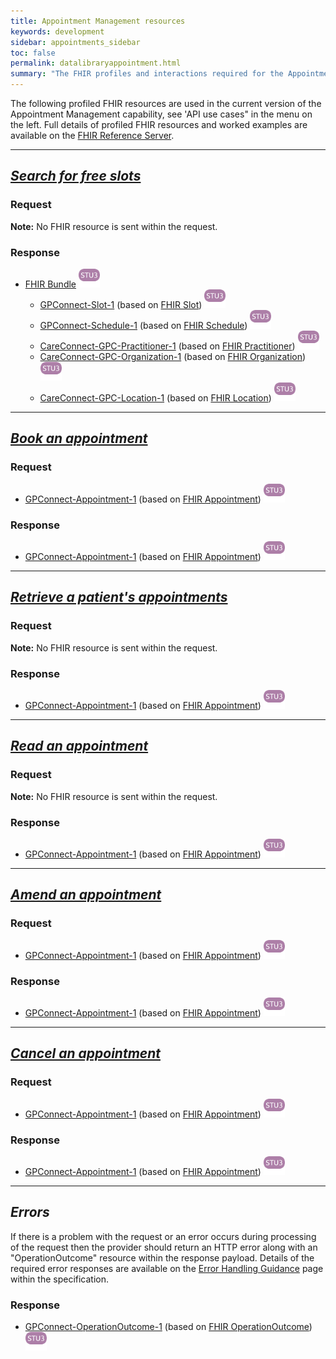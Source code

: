 ```yaml
---
title: Appointment Management resources
keywords: development
sidebar: appointments_sidebar
toc: false
permalink: datalibraryappointment.html
summary: "The FHIR profiles and interactions required for the Appointment Management capability pack"
---
```


The following profiled FHIR resources are used in the current version of the Appointment Management capability, see 'API use cases" in the menu on the left. Full details of profiled FHIR resources and worked examples are available on the [FHIR Reference Server](https://fhir.nhs.uk/).

---
## ***[Search for free slots](appointments_use_case_search_for_free_slots.html)*** ##
### Request ###
**Note:** No FHIR resource is sent within the request.

### Response ###
* [FHIR Bundle](https://www.hl7.org/fhir/STU3/bundle.html) ![STU3](images/stu3.png)
  * [GPConnect-Slot-1](https://fhir.nhs.uk/STU3/StructureDefinition/GPConnect-Slot-1) (based on [FHIR Slot](https://www.hl7.org/fhir/STU3/slot.html)) ![STU3](images/stu3.png)
  * [GPConnect-Schedule-1](https://fhir.nhs.uk/STU3/StructureDefinition/GPConnect-Schedule-1) (based on [FHIR Schedule](https://www.hl7.org/fhir/STU3/schedule.html)) ![STU3](images/stu3.png)
  * [CareConnect-GPC-Practitioner-1](https://fhir.nhs.uk/STU3/StructureDefinition/CareConnect-GPC-Practitioner-1) (based on [FHIR Practitioner](https://www.hl7.org/fhir/STU3/practitioner.html)) ![STU3](images/stu3.png)
  * [CareConnect-GPC-Organization-1](https://fhir.nhs.uk/STU3/StructureDefinition/CareConnect-GPC-Organization-1) (based on [FHIR Organization](https://www.hl7.org/fhir/STU3/organization.html)) ![STU3](images/stu3.png)
  * [CareConnect-GPC-Location-1](https://fhir.nhs.uk/STU3/StructureDefinition/CareConnect-GPC-Location-1) (based on [FHIR Location](https://www.hl7.org/fhir/STU3/location.html)) ![STU3](images/stu3.png)

  
---
## ***[Book an appointment](appointments_use_case_book_an_appointment.html)*** ##
### Request ###
* [GPConnect-Appointment-1](https://fhir.nhs.uk/STU3/StructureDefinition/GPConnect-Appointment-1) (based on [FHIR Appointment](https://www.hl7.org/fhir/STU3/appointment.html)) ![STU3](images/stu3.png)

### Response ###
* [GPConnect-Appointment-1](https://fhir.nhs.uk/STU3/StructureDefinition/GPConnect-Appointment-1) (based on [FHIR Appointment](https://www.hl7.org/fhir/STU3/appointment.html)) ![STU3](images/stu3.png)


---
## ***[Retrieve a patient's appointments](appointments_use_case_retrieve_a_patients_appointments.html)*** ##
### Request ###
**Note:** No FHIR resource is sent within the request.

### Response ###
* [GPConnect-Appointment-1](https://fhir.nhs.uk/STU3/StructureDefinition/GPConnect-Appointment-1) (based on [FHIR Appointment](https://www.hl7.org/fhir/STU3/appointment.html)) ![STU3](images/stu3.png)


---
## ***[Read an appointment](appointments_use_case_read_an_appointment.html)*** ##
### Request ###
**Note:** No FHIR resource is sent within the request.

### Response ###
* [GPConnect-Appointment-1](https://fhir.nhs.uk/STU3/StructureDefinition/GPConnect-Appointment-1) (based on [FHIR Appointment](https://www.hl7.org/fhir/STU3/appointment.html)) ![STU3](images/stu3.png)


---
## ***[Amend an appointment](appointments_use_case_amend_an_appointment.html)*** ##
### Request ###
* [GPConnect-Appointment-1](https://fhir.nhs.uk/STU3/StructureDefinition/GPConnect-Appointment-1) (based on [FHIR Appointment](https://www.hl7.org/fhir/STU3/appointment.html)) ![STU3](images/stu3.png)

### Response ###
* [GPConnect-Appointment-1](https://fhir.nhs.uk/STU3/StructureDefinition/GPConnect-Appointment-1) (based on [FHIR Appointment](https://www.hl7.org/fhir/STU3/appointment.html)) ![STU3](images/stu3.png)


---
## ***[Cancel an appointment](appointments_use_case_cancel_an_appointment.html)*** ##
### Request ###
* [GPConnect-Appointment-1](https://fhir.nhs.uk/STU3/StructureDefinition/GPConnect-Appointment-1) (based on [FHIR Appointment](https://www.hl7.org/fhir/STU3/appointment.html)) ![STU3](images/stu3.png)

### Response ###
* [GPConnect-Appointment-1](https://fhir.nhs.uk/STU3/StructureDefinition/GPConnect-Appointment-1) (based on [FHIR Appointment](https://www.hl7.org/fhir/STU3/appointment.html)) ![STU3](images/stu3.png)

---
## ***Errors*** ##

If there is a problem with the request or an error occurs during processing of the request then the provider should return an HTTP error along with an "OperationOutcome" resource within the response payload. Details of the required error responses are available on the [Error Handling Guidance](/development_fhir_error_handling_guidance.html) page within the specification.

### Response ###
* [GPConnect-OperationOutcome-1](https://fhir.nhs.uk/STU3/StructureDefinition/GPConnect-OperationOutcome-1) (based on [FHIR OperationOutcome](https://www.hl7.org/fhir/STU3/operationoutcome.html)) ![STU3](images/stu3.png)
